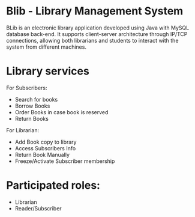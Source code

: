 # Blib - Library Management System 
BLib is an electronic library application developed using Java with MySQL database back-end. It supports client-server architecture through IP/TCP connections, allowing both librarians and students to interact with the system from different machines.

# Library services
For Subscribers:
- Search for books
- Borrow Books
- Order Books in case book is reserved
- Return Books
  
For Librarian:
- Add Book copy to library
- Access Subscribers Info
- Return Book Manually
- Freeze/Activate Subscriber membership

# Participated roles:
- Librarian
- Reader/Subscriber

